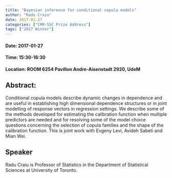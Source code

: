 ```yaml
---
title: "Bayesian inference for conditional copula models"
author: "Radu Craiu"
date: 2017-01-27
categories: ["CRM-SSC Prize Address"]
tags: ["2017 Winter"]
---
```


#### Date: 2017-01-27
#### Time: 15:30-16:30
#### Location: ROOM 6254 Pavillon Andre-Aisenstadt 2920, UdeM

## Abstract:

	
Conditional copula models describe dynamic changes in dependence and are useful in establishing high dimensional dependence structures or in joint modelling of response vectors in regression settings. We describe some of the methods developed for estimating the calibration function when multiple predictors are needed and for resolving some of the model choice questions concerning the selection of copula families and the shape of the calibration function. This is joint work with Evgeny Levi, Avideh Sabeti and Mian Wei.





## Speaker

Radu Craiu is Professor of Statistics in the Department of Statistical Sciences at University of Toronto.

